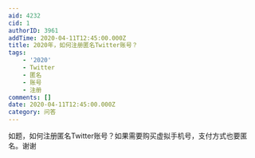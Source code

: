 ```yaml
---
aid: 4232
cid: 1
authorID: 3961
addTime: 2020-04-11T12:45:00.000Z
title: 2020年，如何注册匿名Twitter账号？
tags:
    - '2020'
    - Twitter
    - 匿名
    - 账号
    - 注册
comments: []
date: 2020-04-11T12:45:00.000Z
category: 问答
---
```


如题，如何注册匿名Twitter账号？如果需要购买虚拟手机号，支付方式也要匿名。谢谢
